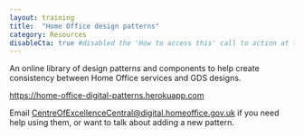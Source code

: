 ```yaml
---
layout: training
title:  "Home Office design patterns"
category: Resources
disableCta: true #disabled the 'How to access this' call to action at the bottom of the page template
---
```


An online library of design patterns and components to help create consistency between Home Office services and GDS designs.

https://home-office-digital-patterns.herokuapp.com

Email CentreOfExcellenceCentral@digital.homeoffice.gov.uk if you need help using them, or want to talk about adding a new pattern.
